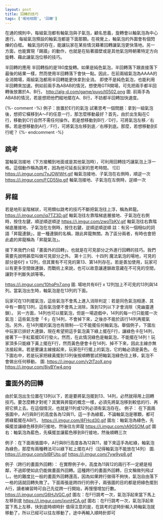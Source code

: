 ```yaml
---
layout: post
title: 回轉的技巧
tags: ['場地相關', '回轉']
---
```

在通的規則中，每組氣泡都有軸氣泡與子氣泡，顧名思義，旋轉會以軸氣泡為中心進行。
每組氣泡預設的軸氣泡都是下面那顆。在視覺上，軸氣泡的外圍會有個閃爍的白框。
軸氣泡的存在，能讓玩家在某些情況藉著回轉讓氣泡更快落地。另一方面，也能實現「踢牆」的動作，也就是在貼著牆壁或是其他氣泡時朝著特定方向旋轉、藉此讓氣泡位移的技巧。

半回轉的應用
半回轉指的是180度旋轉。如果是純色氣泡，半回轉落下跟直接落下最後的結果一樣，然而使用半回轉落下會快一點。因此，在前兩組氣泡為AAAA的全消開場，兩組氣泡都用半回轉能更快拿到全消。
即使不是純色氣泡，也能利用半回轉來加速。例如前兩手為ABAB的情況，想使用GTR開場，可先把兩手都半回轉後放置於A、B行。
http://alg-d.com/game/puyo/t0502.png
圖. 前兩手為ABAB的情況，若是想把他們縱地擺在A、B行，不妨都半回轉加快速度。

{%- comment -%}
例子：放置於E行的氣泡
試著思考一個問題：拿到一組氣泡後，想把它橫移到A～F的任意一行，那怎麼移動最好？首先，由於出生點在C行，移動到C行自然不需任何操作。若是想移動到B行／D行，可將氣泡左移／右移。若是想移動到A行／F行，可將氣泡左移到底／右移到底。那麼，若想移動到E行呢？
{%- endcomment -%}

## 跳考

當軸氣泡接地（下方接觸到地面或是其他氣泡時），可利用回轉技巧讓氣泡上浮一格。這個動作稱為跳考，因為他可延長玩家的思考時間。
![][]
https://i.imgur.com/7xJOWWH.gif
軸氣泡接地、子氣泡在右側時，順逆一次
https://i.imgur.com/FCD55lq.gif
軸氣泡接地、子氣泡在左側時，逆順一次

## 昇龍

若是地形呈階梯狀，可用類似跳考的技巧不斷把氣泡往上浮，稱為昇龍。
https://i.imgur.com/iq7TZ3D.gif
軸氣泡往左靠階梯底層接地、子氣泡在右側時，按住左鍵，順逆順逆順逆
https://i.imgur.com/zwoTbKV.gif
軸氣泡往右靠階梯底層接地、子氣泡在左側時，按住右鍵，逆順逆順逆順
註：有另一個相似的詞語「昇龍連鎖」，是一種連鎖的名稱，跟此昇龍無關。為了區分兩者，有時也會把此處的昇龍稱為「昇龍氣泡」。

接下來我們介紹「畫面外的回轉」，也就是在可見部分之外進行回轉的技巧。我們需要先說明甚麼叫做可見部分之外。
第十三列、十四列
魔法氣泡的場地，可見的部分是6行 x 12列，但其實有不可見的第13、第14列存在。若是善加使用，玩家可以有更多空間做連鎖，而戰術上來說，也可以故意讓連鎖故意藏在不可見的空間，讓對手判斷失誤等等。

https://i.imgur.com/10hqPn7.png
圖. 場地共有6行 x 12列加上不可見的13列與14列。當氣泡出生時，軸氣泡是在13列的下面。

玩家可在13列擺氣泡，這些氣泡不會馬上進入消除判定：若是同色氣泡相連、其中有一顆在13列，這些氣泡便不會馬上消除，落到12列以下才會消除（見幽靈連鎖）。
另一方面，14列也可以擺氣泡，但是一場遊戲中，14列的每一行只能擺一次氣泡：這些氣泡會「卡」在14列，不會掉下來，之後亦不能於該行14列再擺氣泡。另外，在14列擺的氣泡也有限制──它不能擺任何軸氣泡。舉個例子，下圖左中玩家已排好大連鎖，現在希望把這手氣泡黃下綠上擺在F行，讓綠色卡在14列，接著下一手紅藍擺DE行發火。然而，在此情況綠色是軸氣泡，不能擺在14列！玩家頂多只能綠下黃上擺在F行，然而黃色便會卡在14列、掉不下來，因此主線亦無法接起來。若是要讓主線接起來，玩家在F行擺上的氣泡，它的軸必須是黃色。
在下圖右中，若是玩家把綠黃擺到13列後按順轉嘗試把軸氣泡綠色往上移，氣泡不會做出任何移動。
圖.
https://i.imgur.com/y2tTzoX.png
https://i.imgur.com/8ivBYw4.png

## 畫面外的回轉

由於氣泡出生位置在13列以下，若是要將氣泡擺到13、14列，必然就得用上回轉技巧。要怎麼轉才對呢？其實與昇龍的概念一樣，必須先將氣泡移到較低的行、再把它擠上去。在這個情況，也就是11列或12列必須有氣泡存在。
例子：
在下面兩張圖中，A行與B行的高度各為12與11，這一手為綠藍，不論軸氣泡是哪顆，都可將綠藍擺在AB行。
https://i.imgur.com/8FHcd30.gif
圖左：軸氣泡為綠色，先橫擺並讓綠色移到B行接地，然後往左昇龍
https://i.imgur.com/rA90SOM.gif
圖右：軸氣泡為藍色，先橫擺並讓藍色移到B行接地，然後順轉三次

例子：在下面兩張圖中，A行與B行高度各為12與11，接下來這手為紅綠，軸氣泡為綠色，那麼有兩種轉法可以綠下紅上擺在A行（記得軸氣泡不能放在14列）
圖.
https://i.imgur.com/bIBFUto.gif
https://i.imgur.com/7yw9yp8.gif

例子（跨行的畫面外回轉）：
在實際例子中，高度為11與12的兩行不一定總是相鄰，不過即使如此仍能做畫面外回轉。這種跨行的畫面外回轉，日文稱做列飛ばし。他的難度比一般的畫面外回轉還高，因為如果跨行做得不夠快，氣泡自由落下一格的話就回轉失敗了。下面兩張是跨四行的例子，兩張圖的目的都是把綠色擺到A行，讀者練習時可自己先從跨一行開始，再慢慢增加行數。
https://i.imgur.com/G6HJVGC.gif
圖左：在F行跳考一次，氣泡浮起來當下馬上左移到底
https://i.imgur.com/jxvnHCA.gif
圖右：在F行跳考一次，氣泡浮起來當下馬上左移，快到底時順時針
值得注意的是，在跳考的逆時針輸入時軸氣泡就移動了，所以已經可以往左移動了，途中再輸入順時針即可

